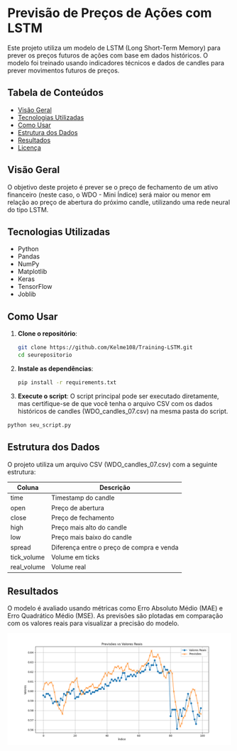 # Previsão de Preços de Ações com LSTM

Este projeto utiliza um modelo de LSTM (Long Short-Term Memory) para prever os preços futuros de ações com base em dados históricos. O modelo foi treinado usando indicadores técnicos e dados de candles para prever movimentos futuros de preços.

## Tabela de Conteúdos

- [Visão Geral](#visão-geral)
- [Tecnologias Utilizadas](#tecnologias-utilizadas)
- [Como Usar](#como-usar)
- [Estrutura dos Dados](#estrutura-dos-dados)
- [Resultados](#resultados)
- [Licença](#licença)

## Visão Geral

O objetivo deste projeto é prever se o preço de fechamento de um ativo financeiro (neste caso, o WDO - Mini Índice) será maior ou menor em relação ao preço de abertura do próximo candle, utilizando uma rede neural do tipo LSTM. 

## Tecnologias Utilizadas

- Python
- Pandas
- NumPy
- Matplotlib
- Keras
- TensorFlow
- Joblib

## Como Usar

1. **Clone o repositório**:
   ```bash
   git clone https://github.com/Kelme108/Training-LSTM.git
   cd seurepositorio
   ```

2. **Instale as dependências**:
   ``` bash
   pip install -r requirements.txt
   ```

3. **Execute o script**:
  O script principal pode ser executado diretamente, mas certifique-se de que você tenha o arquivo CSV com os dados históricos de candles (WDO_candles_07.csv) na mesma pasta do script.
  ``` bash
  python seu_script.py
  ```

## **Estrutura dos Dados**
O projeto utiliza um arquivo CSV (WDO_candles_07.csv) com a seguinte estrutura:

| Coluna       | Descrição                                  |
|--------------|--------------------------------------------|
| time         | Timestamp do candle                        |
| open         | Preço de abertura                          |
| close        | Preço de fechamento                        |
| high         | Preço mais alto do candle                 |
| low          | Preço mais baixo do candle                |
| spread       | Diferença entre o preço de compra e venda |
| tick_volume  | Volume em ticks                           |
| real_volume  | Volume real                                |


## Resultados

O modelo é avaliado usando métricas como Erro Absoluto Médio (MAE) e Erro Quadrático Médio (MSE). As previsões são plotadas em comparação com os valores reais para visualizar a precisão do modelo.

![Previsões vs Valores Reais](previsao_vs_reais.png)
